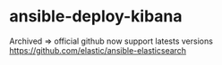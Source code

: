 # ansible-deploy-kibana
Archived => official github now support latests versions https://github.com/elastic/ansible-elasticsearch
